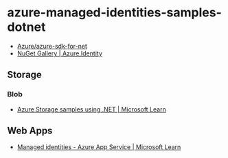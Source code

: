 # azure-managed-identities-samples-dotnet

- [Azure/azure-sdk-for-net](https://github.com/Azure/azure-sdk-for-net)
- [NuGet Gallery | Azure.Identity](https://www.nuget.org/packages/Azure.Identity)

## Storage

### Blob
- [Azure Storage samples using .NET | Microsoft Learn](https://learn.microsoft.com/en-us/azure/storage/common/storage-samples-dotnet)

## Web Apps
- [Managed identities - Azure App Service | Microsoft Learn](https://learn.microsoft.com/en-us/azure/app-service/overview-managed-identity?tabs=portal%2Chttp)
